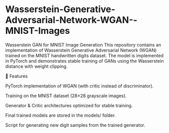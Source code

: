 # Wasserstein-Generative-Adversarial-Network-WGAN--MNIST-Images
Wasserstein GAN for MNIST Image Generation  This repository contains an implementation of Wasserstein Generative Adversarial Network (WGAN) trained on the MNIST handwritten digits dataset. The model is implemented in PyTorch and demonstrates stable training of GANs using the Wasserstein distance with weight clipping.

🚀 Features

PyTorch implementation of WGAN (with critic instead of discriminator).

Training on the MNIST dataset (28×28 grayscale images).

Generator & Critic architectures optimized for stable training.

Final trained models are stored in the models/ folder.

Script for generating new digit samples from the trained generator.
